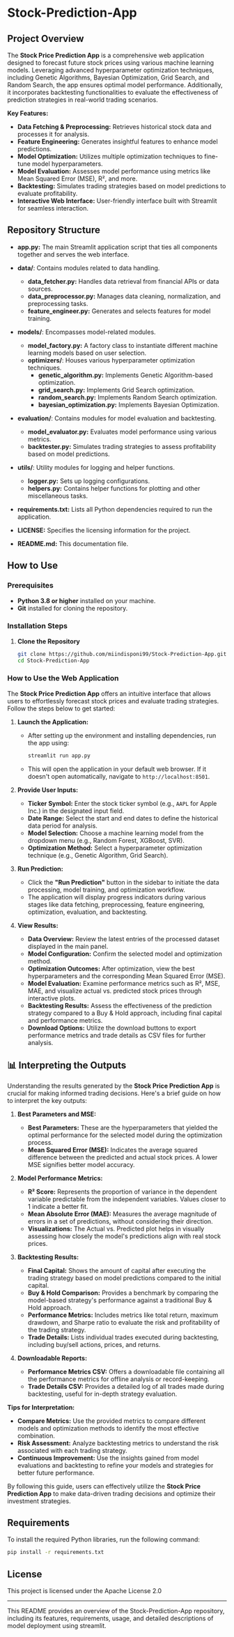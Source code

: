 # Stock-Prediction-App

## Project Overview

The **Stock Price Prediction App** is a comprehensive web application designed to forecast future stock prices using various machine learning models. Leveraging advanced hyperparameter optimization techniques, including Genetic Algorithms, Bayesian Optimization, Grid Search, and Random Search, the app ensures optimal model performance. Additionally, it incorporates backtesting functionalities to evaluate the effectiveness of prediction strategies in real-world trading scenarios.

**Key Features:**
- **Data Fetching & Preprocessing:** Retrieves historical stock data and processes it for analysis.
- **Feature Engineering:** Generates insightful features to enhance model predictions.
- **Model Optimization:** Utilizes multiple optimization techniques to fine-tune model hyperparameters.
- **Model Evaluation:** Assesses model performance using metrics like Mean Squared Error (MSE), R², and more.
- **Backtesting:** Simulates trading strategies based on model predictions to evaluate profitability.
- **Interactive Web Interface:** User-friendly interface built with Streamlit for seamless interaction.

## Repository Structure

- **app.py:** The main Streamlit application script that ties all components together and serves the web interface.
  
- **data/**: Contains modules related to data handling.
  - **data_fetcher.py:** Handles data retrieval from financial APIs or data sources.
  - **data_preprocessor.py:** Manages data cleaning, normalization, and preprocessing tasks.
  - **feature_engineer.py:** Generates and selects features for model training.
  
- **models/**: Encompasses model-related modules.
  - **model_factory.py:** A factory class to instantiate different machine learning models based on user selection.
  - **optimizers/**: Houses various hyperparameter optimization techniques.
    - **genetic_algorithm.py:** Implements Genetic Algorithm-based optimization.
    - **grid_search.py:** Implements Grid Search optimization.
    - **random_search.py:** Implements Random Search optimization.
    - **bayesian_optimization.py:** Implements Bayesian Optimization.
  
- **evaluation/**: Contains modules for model evaluation and backtesting.
  - **model_evaluator.py:** Evaluates model performance using various metrics.
  - **backtester.py:** Simulates trading strategies to assess profitability based on model predictions.
  
- **utils/**: Utility modules for logging and helper functions.
  - **logger.py:** Sets up logging configurations.
  - **helpers.py:** Contains helper functions for plotting and other miscellaneous tasks.
  
- **requirements.txt:** Lists all Python dependencies required to run the application.
  
- **LICENSE:** Specifies the licensing information for the project.
  
- **README.md:** This documentation file.

## How to Use

### Prerequisites

- **Python 3.8 or higher** installed on your machine.
- **Git** installed for cloning the repository.

### Installation Steps

1. **Clone the Repository**

   ```bash
   git clone https://github.com/miindisponi99/Stock-Prediction-App.git
   cd Stock-Prediction-App
   ```

### How to Use the Web Application

The **Stock Price Prediction App** offers an intuitive interface that allows users to effortlessly forecast stock prices and evaluate trading strategies. Follow the steps below to get started:

1. **Launch the Application:**
   - After setting up the environment and installing dependencies, run the app using:
     ```bash
     streamlit run app.py
     ```
   - This will open the application in your default web browser. If it doesn't open automatically, navigate to `http://localhost:8501`.

2. **Provide User Inputs:**
   - **Ticker Symbol:** Enter the stock ticker symbol (e.g., `AAPL` for Apple Inc.) in the designated input field.
   - **Date Range:** Select the start and end dates to define the historical data period for analysis.
   - **Model Selection:** Choose a machine learning model from the dropdown menu (e.g., Random Forest, XGBoost, SVR).
   - **Optimization Method:** Select a hyperparameter optimization technique (e.g., Genetic Algorithm, Grid Search).

3. **Run Prediction:**
   - Click the **"Run Prediction"** button in the sidebar to initiate the data processing, model training, and optimization workflow.
   - The application will display progress indicators during various stages like data fetching, preprocessing, feature engineering, optimization, evaluation, and backtesting.

4. **View Results:**
   - **Data Overview:** Review the latest entries of the processed dataset displayed in the main panel.
   - **Model Configuration:** Confirm the selected model and optimization method.
   - **Optimization Outcomes:** After optimization, view the best hyperparameters and the corresponding Mean Squared Error (MSE).
   - **Model Evaluation:** Examine performance metrics such as R², MSE, MAE, and visualize actual vs. predicted stock prices through interactive plots.
   - **Backtesting Results:** Assess the effectiveness of the prediction strategy compared to a Buy & Hold approach, including final capital and performance metrics.
   - **Download Options:** Utilize the download buttons to export performance metrics and trade details as CSV files for further analysis.

## 📊 Interpreting the Outputs

Understanding the results generated by the **Stock Price Prediction App** is crucial for making informed trading decisions. Here's a brief guide on how to interpret the key outputs:

1. **Best Parameters and MSE:**
   - **Best Parameters:** These are the hyperparameters that yielded the optimal performance for the selected model during the optimization process.
   - **Mean Squared Error (MSE):** Indicates the average squared difference between the predicted and actual stock prices. A lower MSE signifies better model accuracy.

2. **Model Performance Metrics:**
   - **R² Score:** Represents the proportion of variance in the dependent variable predictable from the independent variables. Values closer to 1 indicate a better fit.
   - **Mean Absolute Error (MAE):** Measures the average magnitude of errors in a set of predictions, without considering their direction.
   - **Visualizations:** The Actual vs. Predicted plot helps in visually assessing how closely the model's predictions align with real stock prices.

3. **Backtesting Results:**
   - **Final Capital:** Shows the amount of capital after executing the trading strategy based on model predictions compared to the initial capital.
   - **Buy & Hold Comparison:** Provides a benchmark by comparing the model-based strategy's performance against a traditional Buy & Hold approach.
   - **Performance Metrics:** Includes metrics like total return, maximum drawdown, and Sharpe ratio to evaluate the risk and profitability of the trading strategy.
   - **Trade Details:** Lists individual trades executed during backtesting, including buy/sell actions, prices, and returns.

4. **Downloadable Reports:**
   - **Performance Metrics CSV:** Offers a downloadable file containing all the performance metrics for offline analysis or record-keeping.
   - **Trade Details CSV:** Provides a detailed log of all trades made during backtesting, useful for in-depth strategy evaluation.

**Tips for Interpretation:**
- **Compare Metrics:** Use the provided metrics to compare different models and optimization methods to identify the most effective combination.
- **Risk Assessment:** Analyze backtesting metrics to understand the risk associated with each trading strategy.
- **Continuous Improvement:** Use the insights gained from model evaluations and backtesting to refine your models and strategies for better future performance.

By following this guide, users can effectively utilize the **Stock Price Prediction App** to make data-driven trading decisions and optimize their investment strategies.

## Requirements
To install the required Python libraries, run the following command:
```bash
pip install -r requirements.txt
```

## License

This project is licensed under the Apache License 2.0


---

This README provides an overview of the Stock-Prediction-App repository, including its features, requirements, usage, and detailed descriptions of model deployment using streamlit.

